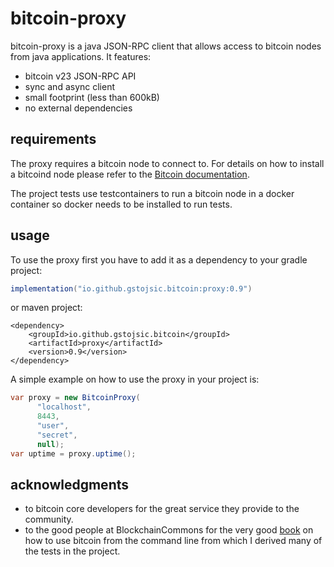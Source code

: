 # bitcoin-proxy
bitcoin-proxy is a java JSON-RPC client that allows access to bitcoin nodes from java applications. It features:

- bitcoin v23 JSON-RPC API
- sync and async client
- small footprint (less than 600kB)
- no external dependencies

## requirements
The proxy requires a bitcoin node to connect to. For details on how to install a bitcoind node please refer
to the [Bitcoin documentation][bitcoinDoc].

The project tests use testcontainers to run a bitcoin node in a docker container so docker needs to be installed to run
tests.

## usage
To use the proxy first you have to add it as a dependency to your gradle project:
```gradle
implementation("io.github.gstojsic.bitcoin:proxy:0.9")
```
or maven project:
```maven
<dependency>
    <groupId>io.github.gstojsic.bitcoin</groupId>
    <artifactId>proxy</artifactId>
    <version>0.9</version>
</dependency>
```

A simple example on how to use the proxy in your project is: 
```java
var proxy = new BitcoinProxy(
      "localhost",
      8443,
      "user",
      "secret",
      null);
var uptime = proxy.uptime();
```
## acknowledgments
- to bitcoin core developers for the great service they provide to the community.
- to the good people at BlockchainCommons for the very good [book][bitcoinCliBook] on how to use bitcoin from the
command line from which I derived many of the tests in the project.

[bitcoinDoc]: https://github.com/bitcoin/bitcoin/tree/master/doc#setup
[bitcoinCliBook]: https://github.com/BlockchainCommons/Learning-Bitcoin-from-the-Command-Line